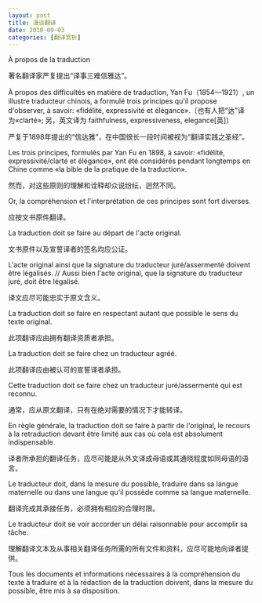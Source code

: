 ```yaml
---
layout: post
title: 漫谈翻译
date: 2010-09-03
categories: [翻译赏析]  
---
```


À propos de la traduction



著名翻译家严复提出“译事三难信雅达”。

À propos des difficultés en matière de traduction, Yan Fu（1854—1921）, un illustre traducteur chinois, a formulé trois principes qu'il propose d'observer, à savoir: «fidélité, expressivité et élégance».〔也有人把“达”译为«clarté»; 另，英文译为 faithfulness, expressiveness, elegance[英]〕

严复于1898年提出的“信达雅”，在中国很长一段时间被视为“翻译实践之圣经”。

Les trois principes, formulés par Yan Fu en 1898, à savoir: «fidélité, expressivité/clarté et élégance», ont été considérés pendant longtemps en Chine comme «la bible de la pratique de la traduction».

然而，对这些原则的理解和诠释却众说纷纭，迥然不同。

Or, la compréhension et l'interprétation de ces principes sont fort diverses.

应按文书原件翻译。

La traduction doit se faire au départ de l'acte original.

文书原件以及宣誓译者的签名均应公证。

L'acte original ainsi que la signature du traducteur juré/assermenté doivent être légalisés. // Aussi bien l'acte original, que la signature du traducteur juré, doit être légalisé.

译文应尽可能忠实于原文含义。

La traduction doit se faire en respectant autant que possible le sens du texte original.

此项翻译应由拥有翻译资质者承担。

La traduction doit se faire chez un traducteur agréé.

此项翻译应由被认可的宣誓译者承担。

Cette traduction doit se faire chez un traducteur juré/assermenté qui est reconnu.

通常，应从原文翻译，只有在绝对需要的情况下才能转译。

En règle générale, la traduction doit se faire à partir de l'original, le recours à la retraduction devant être limité aux cas où cela est absolument indispensable.

译者所承担的翻译任务，应尽可能是从外文译成母语或其通晓程度如同母语的语言。

Le traducteur doit, dans la mesure du possible, traduire dans sa langue maternelle ou dans une langue qu'il possède comme sa langue maternelle.

翻译完成其承接任务，必须拥有相应的合理时限。

Le traducteur doit se voir accorder un délai raisonnable pour accomplir sa tâche.

理解翻译文本及从事相关翻译任务所需的所有文件和资料，应尽可能地向译者提供。

Tous les documents et informations nécessaires à la compréhension du texte à traduire et à la rédaction de la traduction doivent, dans la mesure du possible, être mis à sa disposition.

